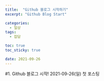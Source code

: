 ```yaml
---
title:  "Github 블로그 시작하기"
excerpt: "Github Blog Start"

categories:
  - 일상
tags:
  - 잡담

toc: true
toc_sticky: true

date: 2021-09-26
---
```


#1. Github 블로그 시작!
2021-09-26(일) 첫 포스팅
